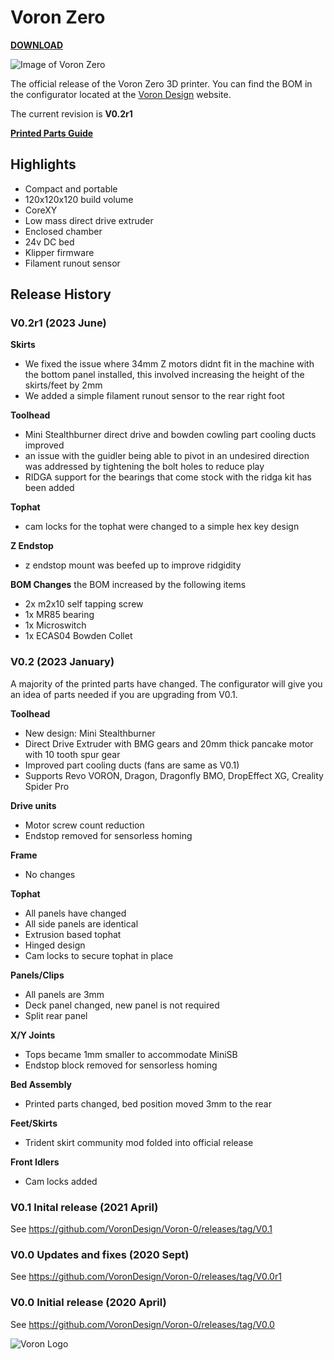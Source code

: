 # Voron Zero

[**DOWNLOAD**](https://github.com/VoronDesign/Voron-0/archive/refs/heads/Voron0.2.zip)

![Image of Voron Zero](http://vorondesign.com/images/voron0.2_bg.jpg)

The official release of the Voron Zero 3D printer. You can find the BOM in the configurator located at the [Voron Design]( http://vorondesign.com/voron0.2) website.

The current revision is **V0.2r1**

[**Printed Parts Guide**](https://docs.google.com/spreadsheets/d/1MSgTiXazJwyfcTe7QqNIMWwQ_lfM8cOXmiMWPZ2HkEI/copy)

## Highlights
- Compact and portable
- 120x120x120 build volume
- CoreXY
- Low mass direct drive extruder
- Enclosed chamber
- 24v DC bed
- Klipper firmware
- Filament runout sensor

## Release History

### V0.2r1 (2023 June)

**Skirts**
- We fixed the issue where 34mm Z motors didnt fit in the machine with the bottom panel installed, this involved increasing the height of the skirts/feet by 2mm
- We added a simple filament runout sensor to the rear right foot

**Toolhead**
- Mini Stealthburner direct drive and bowden cowling part cooling ducts improved 
- an issue with the guidler being able to pivot in an undesired direction was addressed by tightening the bolt holes to reduce play
- RIDGA support for the bearings that come stock with the ridga kit has been added

**Tophat**
- cam locks for the tophat were changed to a simple hex key design

**Z Endstop**
- z endstop mount was beefed up to improve ridgidity 

**BOM Changes**
the BOM increased by the following items
- 2x m2x10 self tapping screw
- 1x MR85 bearing
- 1x Microswitch
- 1x ECAS04 Bowden Collet

### V0.2 (2023 January)

A majority of the printed parts have changed. The configurator will give you an idea of parts needed if you are upgrading from V0.1.

**Toolhead**
- New design: Mini Stealthburner
- Direct Drive Extruder with BMG gears and 20mm thick pancake motor with 10 tooth spur gear
- Improved part cooling ducts (fans are same as V0.1)
- Supports Revo VORON, Dragon, Dragonfly BMO, DropEffect XG, Creality Spider Pro

**Drive units**
- Motor screw count reduction
- Endstop removed for sensorless homing

**Frame**
- No changes

**Tophat**
- All panels have changed
- All side panels are identical
- Extrusion based tophat
- Hinged design
- Cam locks to secure tophat in place

**Panels/Clips**
- All panels are 3mm
- Deck panel changed, new panel is not required
- Split rear panel

**X/Y Joints**
- Tops became 1mm smaller to accommodate MiniSB
- Endstop block removed for sensorless homing

**Bed Assembly**
- Printed parts changed, bed position moved 3mm to the rear

**Feet/Skirts**
- Trident skirt community mod folded into official release

**Front Idlers**
- Cam locks added


### V0.1 Inital release (2021 April)
See https://github.com/VoronDesign/Voron-0/releases/tag/V0.1

### V0.0 Updates and fixes (2020 Sept)
See https://github.com/VoronDesign/Voron-0/releases/tag/V0.0r1

### V0.0 Initial release (2020 April)
See https://github.com/VoronDesign/Voron-0/releases/tag/V0.0

![Voron Logo](http://vorondesign.com/images/voron_design_logo.png)
